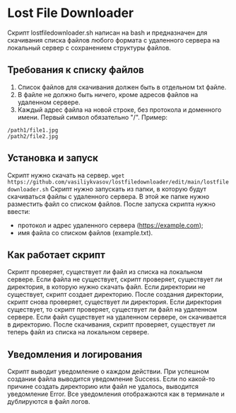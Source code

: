 # Lost File Downloader
Скрипт lostfiledownloader.sh написан на bash и предназначен для скачивания списка файлов любого формата с удаленного сервера на локальный сервер с сохранением структуры файлов.

## Требования к списку файлов
1. Список файлов для скачивания должен быть в отдельном txt файле.
2. В файле не должно быть ничего, кроме адресов файлов на удаленном сервере.
3. Каждый адрес файла на новой строке, без протокола и доменного имени. Первый символ обязательно "/".
Пример:
```
/path1/file1.jpg
/path2/file2.jpg
```

## Установка и запуск
Скрипт нужно скачать на сервер.
`wget https://github.com/vasiliykvasov/lostfiledownloader/edit/main/lostfiledownloader.sh`
Скрипт нужно запускать из папки, в которую будут скачиваться файлы с удаленного сервера.
В этой же папке нужно разместить файл со списком файлов.
После запуска скрипта нужно ввести:
- протокол и адрес удаленного сервера (https://example.com);
- имя файла со списком файлов (example.txt).
    
## Как работает скрипт
Скрипт проверяет, существует ли файл из списка на локальном сервере.
Если файла не существует, скрипт проверяет, существует ли директория, в которую нужно скачать файл.
Если директории не существует, скрипт создает директорию.
После создания директории, скрипт снова проверяет, существует ли директория.
Если директория существует, то скрипт проверяет, существует ли файл на удаленном сервере.
Если файл существует на удаленном сервере, он скачивается в директорию.
После скачивания, скрипт проверяет, существует ли теперь файл из списка на локальном сервере.

## Уведомления и логирования
Скрипт выводит уведомление о каждом действии.
При успешном создании файла выводится уведомление Success.
Если по какой-то причине создать директорию или файл не удалось, выводится уведомление Error.
Все уведомления отображаются как в терминале и дублируются в файл логов.

